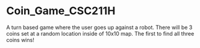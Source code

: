# Coin_Game_CSC211H

A turn based game where the user goes up against a robot. There will be 3 coins set at a random location inside of 10x10 map. The first to find all three coins wins!

